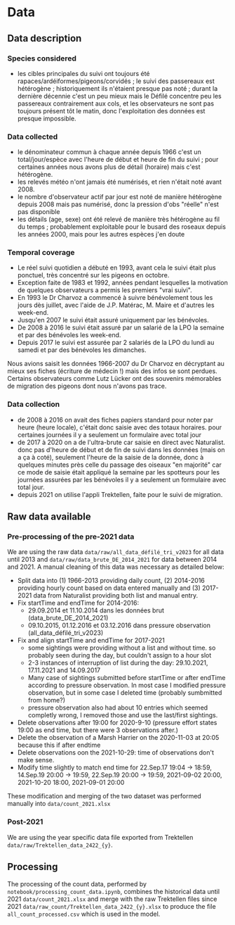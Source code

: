 # Data

## Data description

### Species considered

- les cibles principales du suivi ont toujours été rapaces/ardéiformes/pigeons/corvidés ; le suivi des passereaux est hétérogène ; historiquement ils n'étaient presque pas noté ; durant la dernière décennie c'est un peu mieux mais le Défilé concentre peu les passereaux contrairement aux cols, et les observateurs ne sont pas toujours présent tôt le matin, donc l'exploitation des données est presque impossible.

### Data collected

- le dénominateur commun à chaque année depuis 1966 c'est un total/jour/espèce avec l'heure de début et heure de fin du suivi ; pour certaines années nous avons plus de détail (horaire) mais c'est hétérogène.
- les relevés météo n'ont jamais été numérisés, et rien n'était noté avant 2008.
- le nombre d'observateur actif par jour est noté de manière hétérogène depuis 2008 mais pas numérisé, donc la pression d'obs "réelle" n'est pas disponible
- les détails (age, sexe) ont été relevé de manière très hétérogène au fil du temps ; probablement exploitable pour le busard des roseaux depuis les années 2000, mais pour les autres espèces j'en doute

### Temporal coverage

- Le réel suivi quotidien a débuté en 1993, avant cela le suivi était plus ponctuel, très concentré sur les pigeons en octobre.
- Exception faite de 1983 et 1992, années pendant lesquelles la motivation de quelques observateurs a permis les premiers "vrai suivi".
- En 1993 le Dr Charvoz a commencé à suivre bénévolement tous les jours dès juillet, avec l'aide de J.P. Matérac, M. Maire et d'autres les week-end.
- Jusqu'en 2007 le suivi était assuré uniquement par les bénévoles.
- De 2008 à 2016 le suivi était assuré par un salarié de la LPO la semaine et par des bénévoles les week-end.
- Depuis 2017 le suivi est assurée par 2 salariés de la LPO du lundi au samedi et par des bénévoles les dimanches.

Nous avions saisit les données 1966-2007 du Dr Charvoz en décryptant au mieux ses fiches (écriture de médecin !) mais des infos se sont perdues.
Certains observateurs comme Lutz Lücker ont des souvenirs mémorables de migration des pigeons dont nous n'avons pas trace.

### Data collection

- de 2008 à 2016 on avait des fiches papiers standard pour noter par heure (heure locale), c'était donc saisie avec des totaux horaires. pour certaines journées il y a seulement un formulaire avec total jour
- de 2017 à 2020 on a de l'ultra-brute car saisie en direct avec Naturalist. donc pas d'heure de début et de fin de suivi dans les données (mais on a ça à coté), seulement l'heure de la saisie de la donnée, donc à quelques minutes près celle du passage des oiseaux "en majorité" car ce mode de saisie était appliqué la semaine par les spotteurs pour les journées assurées par les bénévoles il y a seulement un formulaire avec total jour.
- depuis 2021 on utilise l'appli Trektellen, faite pour le suivi de migration.

## Raw data available

### Pre-processing of the pre-2021 data

We are using the raw data `data/raw/all_data_défilé_tri_v2023` for all data until 2013 and `data/raw/data_brute_DE_2014_2021` for data between 2014 and 2021. A manual cleaning of this data was necessary as detailed below:

- Split data into (1) 1966-2013 providing daily count, (2) 2014-2016 providing hourly count based on data entered manually and (3) 2017-2021 data from Naturalist providing both list and manual entry.
- Fix startTime and endTime for 2014-2016:
  - 29.09.2014 et 11.10.2014 dans les données brut (data_brute_DE_2014_2021)
  - 09.10.2015, 01.12.2016 et 03.12.2016 dans pressure observation (all_data_défilé_tri_v2023)
- Fix and align startTime and endTime for 2017-2021
  - some sightings were providing without a list and without time. so probably seen during the day, but couldn't assign to a hour slot
  - 2-3 instances of interruption of list during the day: 29.10.2021, 17.11.2021 and 14.09.2017
  - Many case of sightings submitted before startTime or after endTime according to pressure observation. In most case I modified pressure observation, but in some case I deleted time (probably sumbmitted from home?)
  - pressure observation also had about 10 entries which seemed completly wrong, I removed those and use the last/first sightings.
- Delete observations after 19:00 for 2020-9-10 (pressure effort states 19:00 as end time, but there were 3 observations after.)
- Delete the observation of a Marsh Harrier on the 2020-11-03 at 20:05 because this if after endtime
- Delete observations oon the 2021-10-29: time of observations don't make sense.
- Modify time slightly to match end time for 22.Sep.17 19:04 -> 18:59, 14.Sep.19 20:00 -> 19:59, 22.Sep.19 20:00 -> 19:59, 2021-09-02 20:00, 2021-10-20 18:00, 2021-09-01 20:00

These modification and merging of the two dataset was performed manually into `data/count_2021.xlsx`

### Post-2021

We are using the year specific data file exported from Trektellen `data/raw/Trektellen_data_2422_{y}`.

## Processing

The processing of the count data, performed by `notebook/processing_count_data.ipynb`, combines the historical data until 2021 `data/count_2021.xlsx` and merge with the raw Trektellen files since 2021 `data/raw_count/Trektellen_data_2422_{y}.xlsx` to produce the file `all_count_processed.csv` which is used in the model.
